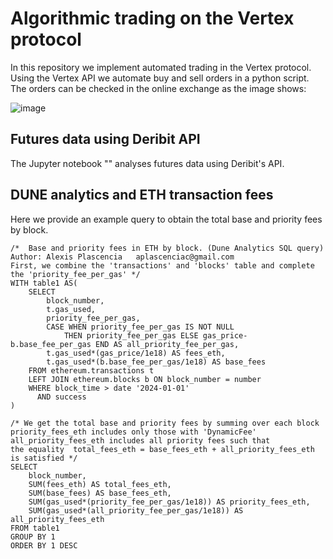 # Algorithmic trading on the Vertex protocol

In this repository we implement automated trading in the Vertex protocol.\
Using the Vertex API we automate buy and sell orders in a python script. \
The orders can be checked in the online exchange as the image shows:

![image](https://github.com/alexisdpc/algo-trading-API/assets/124795834/dc4af327-c64d-4645-a608-e8ecf947b532)

## Futures data using Deribit API

The Jupyter notebook "" analyses futures data using Deribit's API.

## DUNE analytics and ETH transaction fees

Here we provide an example query to obtain the total base and priority fees by block.

```
/*  Base and priority fees in ETH by block. (Dune Analytics SQL query)
Author: Alexis Plascencia   aplascenciac@gmail.com
First, we combine the 'transactions' and 'blocks' table and complete the 'priority_fee_per_gas' */
WITH table1 AS(
    SELECT
        block_number,
        t.gas_used,
        priority_fee_per_gas,
        CASE WHEN priority_fee_per_gas IS NOT NULL 
            THEN priority_fee_per_gas ELSE gas_price-b.base_fee_per_gas END AS all_priority_fee_per_gas,
        t.gas_used*(gas_price/1e18) AS fees_eth,
        t.gas_used*(b.base_fee_per_gas/1e18) AS base_fees
    FROM ethereum.transactions t
    LEFT JOIN ethereum.blocks b ON block_number = number
    WHERE block_time > date '2024-01-01' 
      AND success
)

/* We get the total base and priority fees by summing over each block
priority_fees_eth includes only those with 'DynamicFee'
all_priority_fees_eth includes all priority fees such that 
the equality  total_fees_eth = base_fees_eth + all_priority_fees_eth  is satisfied */
SELECT
    block_number,
    SUM(fees_eth) AS total_fees_eth,
    SUM(base_fees) AS base_fees_eth,
    SUM(gas_used*(priority_fee_per_gas/1e18)) AS priority_fees_eth,
    SUM(gas_used*(all_priority_fee_per_gas/1e18)) AS all_priority_fees_eth
FROM table1
GROUP BY 1
ORDER BY 1 DESC
```

